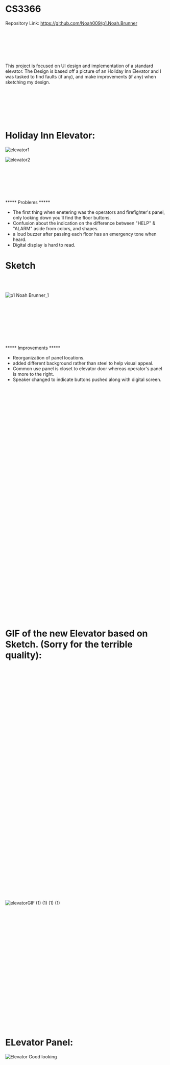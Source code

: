 # CS3366

Repository Link: https://github.com/Noah009/p1.Noah.Brunner
<br /> <br /> <br /> <br /> <br /> <br /> <br />

This project is focused on UI design and implementation of a standard elevator. The Design is based off a picture of an Holiday Inn Elevator and I was tasked to find faults (if any), and make improvements (if any) when sketching my design.
<br /> <br /> <br /> <br /> <br /> <br /> <br />



# Holiday Inn Elevator:

![elevator1](https://user-images.githubusercontent.com/61167088/191563061-4dfc0df4-11f0-474e-81cc-9966b8e56f96.png)

![elevator2](https://user-images.githubusercontent.com/61167088/191563678-84003e48-a0c2-4fee-84e4-de981cb41719.png)
<br /> <br /> <br /> <br /> <br /> <br /> <br />

***** Problems ***** <br />
- The first thing when enetering was the operators and firefighter's panel, only looking down you'll find the floor buttons. <br />
- Confusion about the indication on the difference between "HELP" & "ALARM" aside from colors, and shapes. <br />
- a loud buzzer after passing each floor has an emergency tone when heard. <br />
- Digital display is hard to read. <br />


# Sketch
<br /> <br />

![p1 Noah Brunner_1](https://user-images.githubusercontent.com/61167088/191605003-8e5979b7-22ea-423c-bff0-03cc62225aca.png)

<br /> <br /> <br /> <br /> <br /> <br /> <br />

***** Improvements ***** <br />
- Reorganization of panel locations. <br />
- added different background rather than steel to help visual appeal. <br />
- Common use panel is closet to elevator door whereas operator's panel is more to the right. <br />
- Speaker changed to indicate buttons pushed along with digital screen.  <br />

<br /> <br /> <br /> <br /> <br /> <br /> <br />
<br /> <br /> <br /> <br /> <br /> <br /> <br />
<br /> <br /> <br /> <br /> <br /> <br /> <br />
<br /> <br /> <br /> <br /> <br /> <br /> <br />
<br /> <br /> <br /> <br /> <br /> <br /> <br />
<br /> <br /> <br /> <br /> <br /> <br /> <br />


# GIF of the new Elevator based on Sketch. (Sorry for the terrible quality):

<br /> <br /> <br /> <br /> <br /> <br /> <br />
<br /> <br /> <br /> <br /> <br /> <br /> <br />
<br /> <br /> <br /> <br /> <br /> <br /> <br />
<br /> <br /> <br /> <br /> <br /> <br /> <br />
<br /> <br /> <br /> <br /> <br /> <br /> <br />
<br /> <br /> <br /> <br /> <br /> <br /> <br />

![elevatorGIF (1) (1) (1) (1)](https://user-images.githubusercontent.com/61167088/191589856-c8da80c1-9775-481c-a938-6b17596f9498.gif)

<br /> <br /> <br /> <br /> <br /> <br /> <br />
<br /> <br /> <br /> <br /> <br /> <br /> <br />
<br /> <br /> <br /> <br /> <br /> <br /> <br />


# ELevator Panel:

![Elevator Good looking](https://user-images.githubusercontent.com/61167088/191605373-54e909e6-fe3b-4116-a08a-b82988250b2b.PNG)


